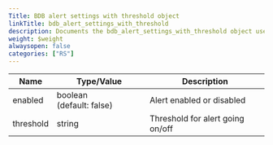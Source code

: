 ```yaml
---
Title: BDB alert settings with threshold object
linkTitle: bdb_alert_settings_with_threshold
description: Documents the bdb_alert_settings_with_threshold object used with Redis Enterprise Software REST API calls.
weight: $weight
alwaysopen: false
categories: ["RS"]
---
```


| Name | Type/Value | Description |
|------|------------|-------------|
| enabled    | boolean (default:&nbsp;false)  | Alert enabled or disabled |
| threshold  | string                         | Threshold for alert going on/off |
